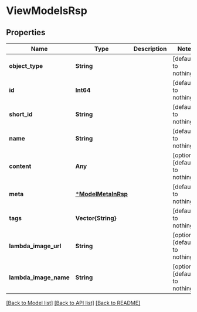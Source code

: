 # ViewModelsRsp


## Properties
Name | Type | Description | Notes
------------ | ------------- | ------------- | -------------
**object_type** | **String** |  | [default to nothing]
**id** | **Int64** |  | [default to nothing]
**short_id** | **String** |  | [default to nothing]
**name** | **String** |  | [default to nothing]
**content** | **Any** |  | [optional] [default to nothing]
**meta** | [***ModelMetaInRsp**](ModelMetaInRsp.md) |  | [default to nothing]
**tags** | **Vector{String}** |  | [default to nothing]
**lambda_image_url** | **String** |  | [optional] [default to nothing]
**lambda_image_name** | **String** |  | [optional] [default to nothing]


[[Back to Model list]](../README.md#models) [[Back to API list]](../README.md#api-endpoints) [[Back to README]](../README.md)


